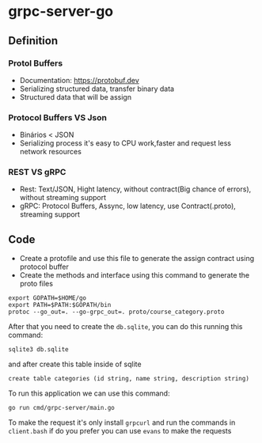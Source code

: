 # grpc-server-go

## Definition
### Protol Buffers
- Documentation: https://protobuf.dev
- Serializing structured data, transfer binary data
- Structured data that will be assign 

### Protocol Buffers VS Json
- Binários < JSON
- Serializing process it's easy to CPU work,faster and request less network resources

### REST VS gRPC
- Rest: Text/JSON, Hight latency, without contract(Big chance of errors), without streaming support
- gRPC: Protocol Buffers, Assync, low latency, use Contract(.proto), streaming support


## Code

- Create a protofile and use this file to generate the assign contract using protocol buffer
- Create the methods and interface using this command to generate the proto files
```
export GOPATH=$HOME/go
export PATH=$PATH:$GOPATH/bin
protoc --go_out=. --go-grpc_out=. proto/course_category.proto

```
After that you need to create the `db.sqlite`, you can do this running this command:
```
sqlite3 db.sqlite
```
and after create this table inside of sqlite
```
create table categories (id string, name string, description string)
```

To run this application we can use this command:
```
go run cmd/grpc-server/main.go
```
To make the request it's only install `grpcurl` and run the commands in `client.bash` if do you prefer you can use `evans` to make the requests


